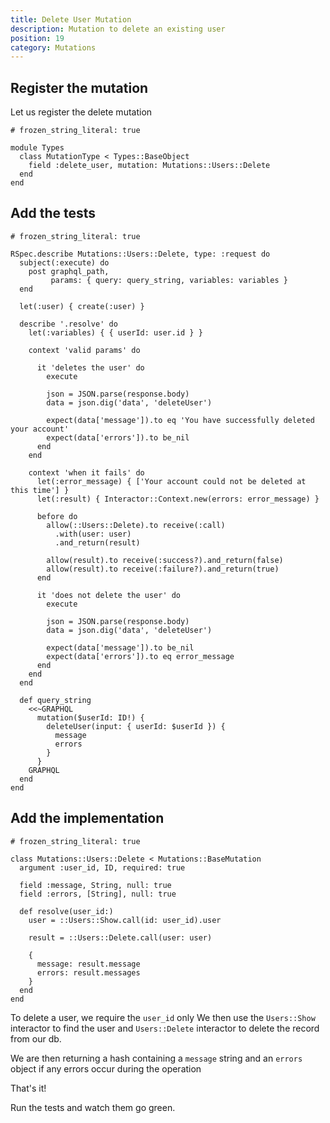 ```yaml
---
title: Delete User Mutation
description: Mutation to delete an existing user
position: 19
category: Mutations
---
```


## Register the mutation

Let us register the delete mutation

```ruby[app/graphql/types/mutation_type.rb]
# frozen_string_literal: true

module Types
  class MutationType < Types::BaseObject
    field :delete_user, mutation: Mutations::Users::Delete
  end
end
```

## Add the tests

```ruby[spec/graphql/mutations/users/delete_spec.rb]
# frozen_string_literal: true

RSpec.describe Mutations::Users::Delete, type: :request do
  subject(:execute) do
    post graphql_path,
         params: { query: query_string, variables: variables }
  end

  let(:user) { create(:user) }

  describe '.resolve' do
    let(:variables) { { userId: user.id } }

    context 'valid params' do

      it 'deletes the user' do
        execute

        json = JSON.parse(response.body)
        data = json.dig('data', 'deleteUser')

        expect(data['message']).to eq 'You have successfully deleted your account'
        expect(data['errors']).to be_nil
      end
    end

    context 'when it fails' do
      let(:error_message) { ['Your account could not be deleted at this time'] }
      let(:result) { Interactor::Context.new(errors: error_message) }

      before do
        allow(::Users::Delete).to receive(:call)
          .with(user: user)
          .and_return(result)

        allow(result).to receive(:success?).and_return(false)
        allow(result).to receive(:failure?).and_return(true)
      end

      it 'does not delete the user' do
        execute

        json = JSON.parse(response.body)
        data = json.dig('data', 'deleteUser')

        expect(data['message']).to be_nil
        expect(data['errors']).to eq error_message
      end
    end
  end

  def query_string
    <<~GRAPHQL
      mutation($userId: ID!) {
        deleteUser(input: { userId: $userId }) {
          message
          errors
        }
      }
    GRAPHQL
  end
end
```

## Add the implementation

```ruby[app/graphql/mutations/users/delete.rb]
# frozen_string_literal: true

class Mutations::Users::Delete < Mutations::BaseMutation
  argument :user_id, ID, required: true

  field :message, String, null: true
  field :errors, [String], null: true

  def resolve(user_id:)
    user = ::Users::Show.call(id: user_id).user

    result = ::Users::Delete.call(user: user)

    {
      message: result.message
      errors: result.messages
    }
  end
end
```

To delete a user, we require the `user_id` only
We then use the `Users::Show` interactor to find the user and `Users::Delete` interactor to delete the record from our db.

We are then returning a hash containing a `message` string and an `errors` object if any errors occur during the operation

That's it!

Run the tests and watch them go green.
